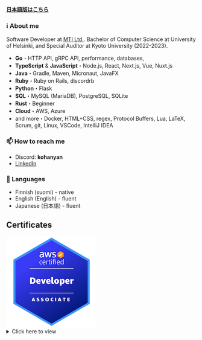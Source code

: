 **[日本語版はこちら](README.jp.md)**

### ℹ️ About me

Software Developer at [MTI Ltd.](https://www.mti.co.jp/eng). Bachelor of Computer Science at University of Helsinki, and Special Auditor at Kyoto University (2022-2023).

- **Go**・HTTP API, gRPC API, performance, databases, 
- **TypeScript** & **JavaScript**・Node.js, React, Next.js, Vue, Nuxt.js
- **Java**・Gradle, Maven, Micronaut, JavaFX
- **Ruby**・Ruby on Rails, discordrb
- **Python**・Flask
- **SQL**・MySQL (MariaDB), PostgreSQL, SQLite
- **Rust**・Beginner
- **Cloud**・AWS, Azure
- and more・Docker, HTML+CSS, regex, Protocol Buffers, Lua, LaTeX, Scrum, git, Linux, VSCode, IntelliJ IDEA

### 📫 How to reach me

- Discord: **kohanyan**
- [LinkedIn](https://www.linkedin.com/in/marko-leinikka/)

### 💬 Languages

- Finnish (suomi) - native
- English (English) - fluent
- Japanese (日本語) - fluent

## Certificates

<img alt="AWS Certified Developer – Associate" src="https://raw.githubusercontent.com/CrescentKohana/CrescentKohana/main/img/aws-certified-developer-associate.png" width="240">

<details>
  <summary>Click here to view</summary>
  <span>
    <img alt="Fullstack open course certificate" src="https://raw.githubusercontent.com/CrescentKohana/CrescentKohana/main/img/certificate-fullstack.png" width="350">
  </span>
  <span>
    <img alt="DevOps with Docker course certificate" src="https://raw.githubusercontent.com/CrescentKohana/CrescentKohana/main/img/certificate-docker.png" width="350">
  </span>
  <span>
    <img alt="Elements of AI course certificate" src="https://raw.githubusercontent.com/CrescentKohana/CrescentKohana/main/img/certificate-elements-of-ai.png" width="350">
  </span>
  <span>
    <img alt="Ethics of AI course certificate" src="https://raw.githubusercontent.com/CrescentKohana/CrescentKohana/main/img/certificate-ethics-of-ai.png" width="350">
  </span>
  <span>
    <img alt="Introduction to Cyber Security course certificate" src="https://raw.githubusercontent.com/CrescentKohana/CrescentKohana/main/img/certificate-introduction-to-cyber-security-2021.png" width="350">
  </span>
  <span>
    <img alt="Securing Software course certificate" src="https://raw.githubusercontent.com/CrescentKohana/CrescentKohana/main/img/certificate-securing-software-2021.png" width="350">
  </span>
  <span>
    <img alt="Cyber Security Project I 2021 certificate" src="https://raw.githubusercontent.com/CrescentKohana/CrescentKohana/main/img/certificate-cyber-security-project-i-2021.png" width="350">
  </span>

Sources: [AWS Certified Developer – Associate](https://www.credly.com/badges/7287e8a0-4218-403a-a17f-a5d62739da6d/public_url)
, [Fullstack Open](https://studies.cs.helsinki.fi/stats/api/certificate/fullstackopen/en/e674cfce0a2adf8cb8e3eeb6273ea237), [DevOps with Docker](https://studies.cs.helsinki.fi/stats/api/certificate/docker2021/en/c42e4cace0d281d9a32f6bc9e70a081c), [Elements of AI](https://certificates.mooc.fi/validate/04hbs8qngyir), [Ethics of AI](https://certificates.mooc.fi/validate/uycscy8wfg), [Introduction to Cyber Security](https://certificates.mooc.fi/validate/in5gcd6fidj), [Securing Software](https://certificates.mooc.fi/validate/4eb4q7redi4), [Cyber Security Project I 2021](https://certificates.mooc.fi/validate/5kmdiqbug0v)
</details>
